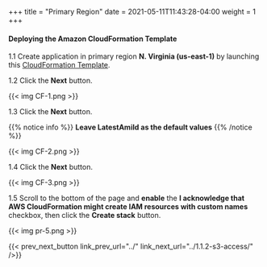 +++
title = "Primary Region"
date =  2021-05-11T11:43:28-04:00
weight = 1
+++

#### Deploying the Amazon CloudFormation Template

1.1 Create application in primary region **N. Virginia (us-east-1)** by launching this [CloudFormation Template](https://console.aws.amazon.com/cloudformation/home?region=us-east-1#/stacks/create/template?stackName=BackupAndRestore&templateURL=https://ee-assets-prod-us-east-1.s3.amazonaws.com/modules/630039b9022d4b46bb6cbad2e3899733/v1/BackupAndRestore.yaml).

1.2 Click the **Next** button.

{{< img CF-1.png >}}

1.3 Click the **Next** button.

{{% notice info %}}
**Leave LatestAmiId as the default values**
{{% /notice %}}

{{< img CF-2.png >}}

1.4 Click the **Next** button.

{{< img CF-3.png >}}

1.5 Scroll to the bottom of the page and **enable** the **I acknowledge that AWS CloudFormation might create IAM resources with custom names** checkbox, then click the **Create stack** button.

{{< img pr-5.png >}}

{{< prev_next_button link_prev_url="../" link_next_url="../1.1.2-s3-access/" />}}
